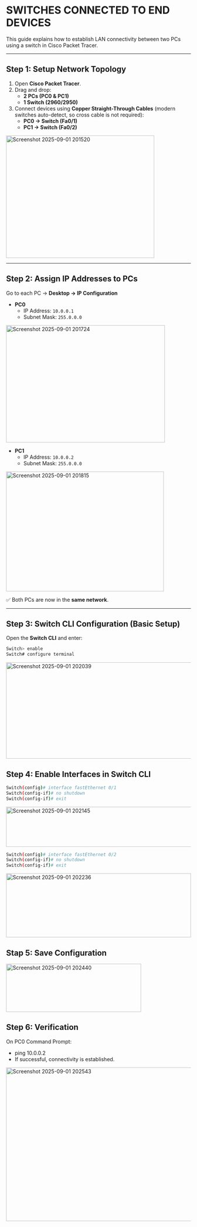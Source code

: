 # SWITCHES CONNECTED TO END DEVICES

This guide explains how to establish LAN connectivity between two PCs using a switch in Cisco Packet Tracer.

---

## Step 1: Setup Network Topology
1. Open **Cisco Packet Tracer**.  
2. Drag and drop:  
   - **2 PCs (PC0 & PC1)**  
   - **1 Switch (2960/2950)**  
3. Connect devices using **Copper Straight-Through Cables** (modern switches auto-detect, so cross cable is not required):  
   - **PC0 → Switch (Fa0/1)**  
   - **PC1 → Switch (Fa0/2)**  
<img width="404" height="333" alt="Screenshot 2025-09-01 201520" src="https://github.com/user-attachments/assets/b264e6c2-f3e3-42ca-ac89-70d4e990a187" />

---

## Step 2: Assign IP Addresses to PCs
Go to each PC → **Desktop → IP Configuration**  

- **PC0**  
  - IP Address: `10.0.0.1`  
  - Subnet Mask: `255.0.0.0`  
<img width="433" height="319" alt="Screenshot 2025-09-01 201724" src="https://github.com/user-attachments/assets/eb0c8e69-704a-4c30-942f-bbbda7209ee4" />

- **PC1**  
  - IP Address: `10.0.0.2`  
  - Subnet Mask: `255.0.0.0`  
<img width="430" height="326" alt="Screenshot 2025-09-01 201815" src="https://github.com/user-attachments/assets/969b8ea6-8eda-4ab7-aded-27f22ef58b27" />

✅ Both PCs are now in the **same network**.  

---

## Step 3: Switch CLI Configuration (Basic Setup)

Open the **Switch CLI** and enter:

```bash
Switch> enable
Switch# configure terminal
```
<img width="560" height="262" alt="Screenshot 2025-09-01 202039" src="https://github.com/user-attachments/assets/7ad53db1-8826-4e17-a658-f65a432f4cb1" />

## Step 4: Enable Interfaces in Switch CLI

```bash
Switch(config)# interface fastEthernet 0/1
Switch(config-if)# no shutdown
Switch(config-if)# exit
```
<img width="530" height="109" alt="Screenshot 2025-09-01 202145" src="https://github.com/user-attachments/assets/4da46432-ab5f-40c0-ae06-8eb59ad629b6" />


```bash
Switch(config)# interface fastEthernet 0/2
Switch(config-if)# no shutdown
Switch(config-if)# exit
```
<img width="504" height="174" alt="Screenshot 2025-09-01 202236" src="https://github.com/user-attachments/assets/14c4bdb3-eef9-4966-aadd-b89cff1552dd" />

## Stap 5: Save Configuration
<img width="368" height="131" alt="Screenshot 2025-09-01 202440" src="https://github.com/user-attachments/assets/900c9496-2e33-4e92-9fbf-390e96e712bb" />


## Step 6: Verification
On PC0 Command Prompt:
 - ping 10.0.0.2
 - If successful, connectivity is established.

<img width="561" height="418" alt="Screenshot 2025-09-01 202543" src="https://github.com/user-attachments/assets/df3b0d30-843e-41fb-bdc2-7fe89c6a73f9" />
